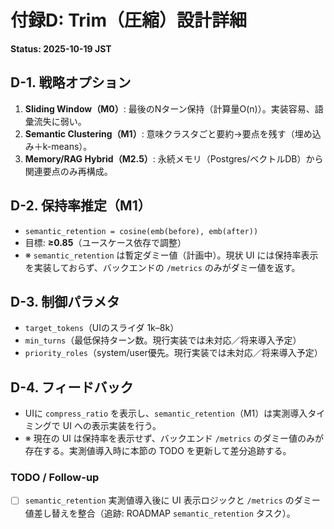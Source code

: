 # 付録D: Trim（圧縮）設計詳細
**Status: 2025-10-19 JST**

## D-1. 戦略オプション
1) **Sliding Window（M0）**: 最後のNターン保持（計算量O(n)）。実装容易、語彙流失に弱い。  
2) **Semantic Clustering（M1）**: 意味クラスタごと要約→要点を残す（埋め込み＋k-means）。  
3) **Memory/RAG Hybrid（M2.5）**: 永続メモリ（Postgres/ベクトルDB）から関連要点のみ再構成。

## D-2. 保持率推定（M1）
- `semantic_retention = cosine(emb(before), emb(after))`
- 目標: **≥0.85**（ユースケース依存で調整）
- ※ `semantic_retention` は暫定ダミー値（計画中）。現状 UI には保持率表示を実装しておらず、バックエンドの `/metrics` のみがダミー値を返す。

## D-3. 制御パラメタ
- `target_tokens`（UIのスライダ 1k–8k）
- `min_turns`（最低保持ターン数。現行実装では未対応／将来導入予定）
- `priority_roles`（system/user優先。現行実装では未対応／将来導入予定）

## D-4. フィードバック
- UIに `compress_ratio` を表示し、`semantic_retention`（M1）は実測導入タイミングで UI への表示実装を行う。
- ※ 現在の UI は保持率を表示せず、バックエンド `/metrics` のダミー値のみが存在する。実測値導入時に本節の TODO を更新して差分追跡する。

### TODO / Follow-up
- [ ] `semantic_retention` 実測値導入後に UI 表示ロジックと `/metrics` のダミー値差し替えを整合（追跡: ROADMAP `semantic_retention` タスク）。
